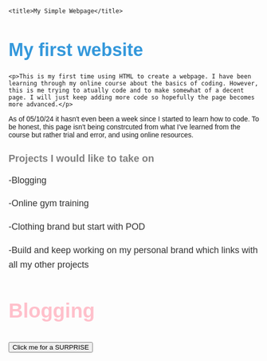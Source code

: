 <!DOCTYPE html>
<html lang="en">
<head>
    <meta charset="UTF-8">
    <meta name="viewport" content="width=device-width, initial-scale=1.0">
    <meta http-equiv="X-UA-Compatible" content="ie=edge">  
    
    
    <title>My Simple Webpage</title>

<style>
    body {
        font-family: Arial, sans-serif;
        margin: 20px;
    }
    h1 {
        font-size: 36px;
        font-weight: bold;
        color: #3498db;
    }
    p {
        font-size: 18px;
        line-height: 1.6;
        color: #333;
    }
</style>
    
</head>

<body>
    <h1>My first website</h1>
    
    <p>This is my first time using HTML to create a webpage. I have been learning through my online course about the basics of coding. However, this is me trying to atually code and to make somewhat of a decent page. I will just keep adding more code so hopefully the page becomes more advanced.</p>
    
<div>As of 05/10/24 it hasn't even been a week since I started to learn how to code. To be honest, this page isn't being constrcuted from what I've learned from the course but rather trial and error, and using online resources. </div>

<style>

h2 {
    color: grey;
    font-family: 'Gagalin', sans-serif;
    font-size: 20px;
}

.p2 {
    color: blue;                     
    font-family: 'Arial', sans-serif; 
    font-size: 18px;                 
}
</style>
<h2>Projects I would like to take on</h2>

<p>-Blogging</p>
<p>-Online gym training</p>
<p>-Clothing brand but start with POD</p>
<p>-Build and keep working on my personal brand which links with all my other projects</p>

<h3>Blogging</h3>
<body>
<script>
        function showMessage() {
            alert('Hello, welcome to my blog!');
        }
    </script>
<button onclick="showMessage()"> Click me for a SURPRISE </button>

<style>
h3 {
color: pink;
font-family: 'Helvetica', sans-serif;
font-size: 40px !important;
}     
</style>
<body/>

</body>
</html>

